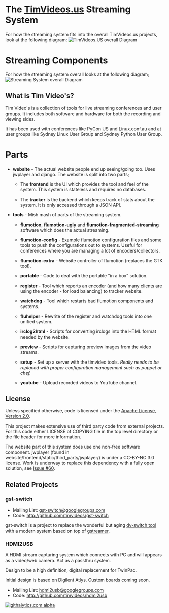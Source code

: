 
# The [TimVideos.us](https://code.timvideos.us/home/) Streaming System

For how the streaming system fits into the overall TimVideos.us projects, look
at the following diagram:
![TimVideos.US overall Diagram](https://docs.google.com/drawings/d/1crkdqukOAV9Alq9BOMFucDmwc_HD6qnJ4OF5MJpkrLg/pub?w=960&h=720)

# Streaming Components

For how the streaming system overall looks at the following diagram;
![Streaming System overall Diagram](https://docs.google.com/drawings/d/1ZN5uqd-fo62e0IZSzuOSo6YadRY_n7umkUThmqckACA/pub?w=960&h=720)


## What is Tim Video's?

Tim Video's is a collection of tools for live streaming conferences and user
groups. It includes both software and hardware for both the recording and
viewing sides.

It has been used with conferences like PyCon US and Linux.conf.au and at user
groups like Sydney Linux User Group and Sydney Python User Group.

# Parts

 * **website** - The actual website people end up seeing/going too. Uses
   jwplayer and django. The website is split into two parts;

    * The **frontend** is the UI which provides the tool and feel of the
      system. This system is stateless and requires no databases.

    * The **tracker** is the backend which keeps track of stats about the
      system. It is only accessed through a JSON API.

 * **tools** - Mish mash of parts of the streaming system.

    * **flumotion**, **flumotion-ugly** and **flumotion-fragmented-streaming**
      software which does the actual streaming.

    * **flumotion-config** - Example flumotion configuration files and some
      tools to push the configurations out to systems. Useful for conferences
      where you are managing a lot of encoders/collectors.

    * **flumotion-extra** - Website controller of flumotion (replaces the GTK
      tool).

    * **portable** - Code to deal with the portable "in a box" solution.

    * **register** - Tool which reports an encoder (and how many clients are
      using the encoder - for load balancing) to tracker website.

    * **watchdog** - Tool which restarts bad flumotion components and systems.

    * **fluhelper** - Rewrite of the register and watchdog tools into one
      unified system.

    * **irclog2html** - Scripts for converting irclogs into the HTML format
      needed by the website.

    * **preview** - Scripts for capturing preview images from the video
      streams.

    * **setup** - Set up a server with the timvideo tools. 
      *Really needs to be replaced with proper configuration management such as puppet or chef.*

    * **youtube** - Upload recorded videos to YouTube channel.

## License

Unless specified otherwise, code is licensed under the
[Apache License, Version 2.0](http://www.apache.org/licenses/LICENSE-2.0).

This project makes extensive use of third party code from external projects.
For this code either LICENSE of COPYING file in the top level directory or the
file header for more information.

The website part of this system does use one non-free software component.
jwplayer (found in website/frontend/static/third_party/jwplayer/) is under a
CC-BY-NC 3.0 license. Work is underway to replace this dependency with a fully
open solution, see 
[Issue #60](https://github.com/timvideos/streaming-system/issues/60).

## Related Projects

### gst-switch

 * Mailing List: gst-switch@googlegroups.com
 * Code: http://github.com/timvideos/gst-switch

gst-switch is a project to replace the wonderful but aging
[dv-switch tool][dvswitch] with a modern system based on top of
 [gstreamer][gst].

 [dvswitch]: http://dvswitch.alioth.debian.org/wiki/
 [gst]: http://gstreamer.freedesktop.org/

### HDMI2USB

A HDMI stream capturing system which connects with PC and will appears as a
video/web camera. Act as a passthru system.

Design to be a high definition, digital replacement for TwinPac.

Initial design is based on Digilent Atlys. Custom boards coming soon.


 * Mailing List: hdmi2usb@googlegroups.com
 * Code: http://github.com/timvideos/hdmi2usb

[![githalytics.com alpha](https://cruel-carlota.pagodabox.com/9f3b89d7feac43bbbd791b9313d2e7e3 "githalytics.com")](http://githalytics.com/github.com/timvideos)
